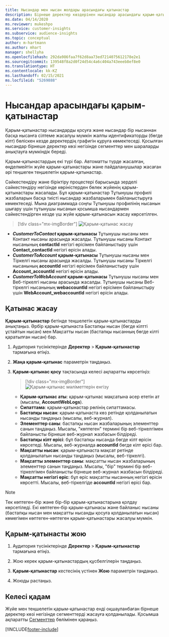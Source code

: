 ```yaml
---
title: Нысандар мен нысан жолдары арасындағы қатынастар
description: Бірнеше деректер көздерінен нысандар арасындағы қарым-қатынастарды жасап, басқарыңыз.
ms.date: 04/14/2020
ms.reviewer: mukeshpo
ms.service: customer-insights
ms.subservice: audience-insights
ms.topic: conceptual
author: m-hartmann
ms.author: mhart
manager: shellyha
ms.openlocfilehash: 292da986faa7f62d8aa73ed7214075612178e2e1
ms.sourcegitcommit: 139548f8a2d0f24d54c4a6c404a743eeeb8ef8e0
ms.translationtype: HT
ms.contentlocale: kk-KZ
ms.lasthandoff: 02/15/2021
ms.locfileid: "5269888"
---
```

# <a name="relationships-between-entities"></a>Нысандар арасындағы қарым-қатынастар

Қарым-қатынастар нысандарды қосуға және нысандар бір нысаннан басқа нысанға сілтеме жасалуы мүмкін жалпы идентификаторды (бөгде кілт) бөліскен кезде деректердің графигін құруға көмектеседі. Қосылған нысандар бірнеше деректер көзі негізінде сегменттер мен шараларды анықтауға мүмкіндік береді.

Қарым-қатынастардың екі түрі бар. Автоматты түрде жасалған, өңделмейтін жүйе қарым-қатынастары және пайдаланушылар жасаған әрі теңшеген теңшелетін қарым-қатынастар.

Сәйкестендіру және біріктіру процестері барысында зерделі сәйкестендіру негізінде көріністерден бөлек жүйенің қарым-қатынастары жасалады. Бұл қарым-қатынастар Тұтынушы профилі жазбаларын басқа тиісті нысандар жазбаларымен байланыстыруға көмектеседі. Мына диаграммада соңғы Тұтынушы профилінің нысанын шығару үшін тұтынушы нысанын қосымша нысандармен сәйкестендірген кезде үш жүйе қарым-қатынасын жасау көрсетілген.

> [!div class="mx-imgBorder"]
> ![Қарым-қатынас жасау](media/relationships-entities-merge.png "Қарым-қатынас жасау")

- ***CustomerToContact* қарым-қатынасы** Тұтынушы нысаны мен Контакт нысаны арасында жасалды. Тұтынушы нысаны Контакт нысанының **contactId** негізгі өрісімен байланыстыру үшін **Contact_contactId** негізгі өрісін алады.
- ***CustomerToAccount* қарым-қатынасы** Тұтынушы нысаны мен Тіркелгі нысаны арасында жасалды. Тұтынушы нысаны Тіркелгі нысанының **accountId** негізгі өрісімен байланыстыру үшін **Account_accountId** негізгі өрісін алады.
- ***CustomerToWebAccount* қарым-қатынасы** Тұтынушы нысаны мен Веб-тіркелгі нысаны арасында жасалды. Тұтынушы нысаны Веб-тіркелгі нысанының **webaccountId** негізгі өрісімен байланыстыру үшін **WebAccount_webaccountId** негізгі өрісін алады.

## <a name="create-a-relationship"></a>Қатынас жасау

**Қарым-қатынастар** бетінде теңшелетін қарым-қатынастарды анықтаңыз. Әрбір қарым-қатынаста Бастапқы нысан (бөгде кілтті ұстайтын нысан) мен Мақсатты нысан (бастапқы нысанның бөгде кілті қаратылған нысан) бар.

1. Аудитория түсініктерінде **Деректер** > **Қарым-қатынастар** тармағына өтіңіз.

2. **Жаңа қарым-қатынас** параметрін таңдаңыз.

3. **Қарым-қатынас қосу** тақтасында келесі ақпаратты көрсетіңіз:

   > [!div class="mx-imgBorder"]
   > ![Қарым-қатынас мәліметтерін енгізу](media/relationships-add.png "Қарым-қатынас мәліметтерін енгізу")

   - **Қарым-қатынас аты**: қарым-қатынас мақсатына әсер ететін ат (мысалы, **AccountWebLogs**).
   - **Сипаттама**: қарым-қатынастар рөлінің сипаттамасы.
   - **Бастапқы нысан**: қарым-қатынаста көз ретінде қолданылатын нысанды таңдаңыз (мысалы, веб-журнал).
   - **Элементтер саны**: бастапқы нысан жазбаларының элементтер санын таңдаңыз. Мысалы, "көптеген" термині бір веб-тіркелгімен байланысты бірнеше веб-журнал жазбасын білдіреді.
   - **Бастапқы кілт өрісі**: бұл бастапқы нысанда бөгде кілт өрісін көрсетеді. Мысалы, веб-журналда **accountId** бөгде кілт өрісі бар.
   - **Мақсатты нысан**: қарым-қатынаста мақсат ретінде қолданылатын нысанды таңдаңыз (мысалы, веб-тіркелгі).
   - **Мақсатты элементтер саны**: мақсатты нысан жазбаларының элементтер санын таңдаңыз. Мысалы, "бір" термині бір веб-тіркелгімен байланысты бірнеше веб-журнал жазбасын білдіреді.
   - **Мақсатты негізгі өріс**: бұл өріс мақсатты нысанның негізгі өрісін көрсетті. Мысалы, веб-тіркелгіде **accountId** негізгі өрісі бар.

> [!NOTE]
> Тек көптеген-бір және бір-бір қарым-қатынастарына қолдау көрсетіледі. Екі көптеген-бір қарым-қатынасы және байланыс нысаны (бастапқы нысан мен мақсатты нысанды қосуға қолданылатын нысан) көмегімен көптеген-көптеген қарым-қатынастары жасалуы мүмкін.

## <a name="delete-a-relationship"></a>Қарым-қатынасты жою

1. Аудитория түсініктерінде **Деректер** > **Қарым-қатынастар** тармағына өтіңіз.

2. Жою керек қарым-қатынастардың құсбелгілерін таңдаңыз.

3. **Қарым-қатынастар** кестесінің үстінен **Жою** параметрін таңдаңыз.

4. Жоюды растаңыз.

## <a name="next-step"></a>Келесі қадам

Жүйе мен теңшелетін қарым-қатынастар енді оқшауланбаған бірнеше деректер көзі негізінде сегменттерді жасауға қолданылады. Қосымша ақпаратты [Сегменттер](segments.md) бөлімінен қараңыз.


[!INCLUDE[footer-include](../includes/footer-banner.md)]